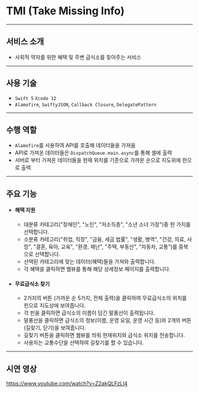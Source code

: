 # TMI (Take Missing Info)

---

## 서비스 소개

- 사회적 약자를 위한 혜택 및 주변 급식소를 찾아주는 서비스

---

## 사용 기술

- `Swift 5` `Xcode 12`
- `Alamofire`, `SwiftyJSON`, `Callback Closure`, `DelegatePattern` 

---

## 수행 역할

- `Alamofire`를 사용하여 API를 호출해 데이터들을 가져옴
- API로 가져온 데이터들은 `DispatchQueue.main.async`를 통해 셀에 출력
- 서버로 부터 가져온 데이터들을 현재 위치를 기준으로 가까운 순으로 지도위에 핀으로 출력

---

## 주요 기능

 - #### 혜택 지원

   - 대분류 카테고리("장애인", "노인", "저소득층", "소년 소녀 가장")중 한 가지를 선택합니다.
   - 소분류 카테고리("취업, 직장", "금융, 세금 법률", "생활, 병역", "건강, 의료, 사망", "결혼, 육아, 교육", "환경, 재난", "주택, 부동산", "자동차, 교통")를 중복으로 선택합니다.
   - 선택된 카테고리에 맞는 데이터(혜택)들을 가져와 출력합니다.
   - 각 혜택을 클릭하면 웹뷰를 통해 해당 상세정보 페이지를 출력합니다.

   

 - #### 무료급식소 찾기

   - 2가지의 버튼 (가까운 순 5가지, 전체 출력)을 클릭하여 무료급식소의 위치를 핀으로 지도상에 보여줍니다.
   - 각 핀을 클릭하면 급식소의 이름이 담긴 말풍선이 출력됩니다.
   - 말풍선을 클릭하면 급식소의 정보(이름, 운영 요일, 운영 시간 등)와 2개의 버튼(길찾기, 닫기)을 보여줍니다.
   - 길찾기 버튼을 클릭하면 웹뷰를 띄워 현재위치와 급식소 위치를 전송합니다.
   - 사용자는 교통수단을 선택하여 길찾기를 할 수 있습니다.

---
## 시연 영상
https://www.youtube.com/watch?v=Z2akQLFzLl4
